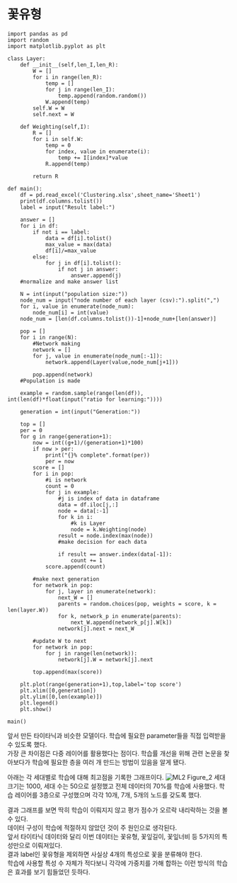 # 꽃유형
```python3
import pandas as pd
import random
import matplotlib.pyplot as plt

class Layer:
    def __init__(self,len_I,len_R):
        W = []
        for i in range(len_R):
            temp = []
            for j in range(len_I):
                temp.append(random.random())
            W.append(temp)
        self.W = W
        self.next = W

    def Weighting(self,I):
        R = []
        for i in self.W:
            temp = 0
            for index, value in enumerate(i):
                temp += I[index]*value
            R.append(temp)
            
        return R
                
def main():
    df = pd.read_excel('Clustering.xlsx',sheet_name='Sheet1')
    print(df.columns.tolist())
    label = input("Result label:")

    answer = []
    for i in df:
        if not i == label:
            data = df[i].tolist()
            max_value = max(data)
            df[i]/=max_value
        else:
            for j in df[i].tolist():
                if not j in answer:
                    answer.append(j)
    #normalize and make answer list
    
    N = int(input("population size:"))
    node_num = input("node number of each layer (csv):").split(",")
    for i, value in enumerate(node_num):
        node_num[i] = int(value)
    node_num = [len(df.columns.tolist())-1]+node_num+[len(answer)]

    pop = []
    for i in range(N):
        #Network making
        network = []
        for j, value in enumerate(node_num[:-1]):
            network.append(Layer(value,node_num[j+1]))

        pop.append(network)
    #Population is made

    example = random.sample(range(len(df)), int(len(df)*float(input("ratio for learning:"))))

    generation = int(input("Generation:"))

    top = []
    per = 0
    for g in range(generation+1):
        now = int((g+1)/(generation+1)*100)
        if now > per:
            print("{}% complete".format(per))
            per = now
        score = []
        for i in pop:
            #i is network
            count = 0
            for j in example:
                #j is index of data in dataframe
                data = df.iloc[j,:]
                node = data[:-1]
                for k in i:
                    #k is Layer
                    node = k.Weighting(node)
                result = node.index(max(node))
                #make decision for each data

                if result == answer.index(data[-1]):
                    count += 1
            score.append(count)

        #make next generation
        for network in pop:
            for j, layer in enumerate(network):
                next_W = []
                parents = random.choices(pop, weights = score, k = len(layer.W))
                for k, network_p in enumerate(parents):
                    next_W.append(network_p[j].W[k])
                network[j].next = next_W

        #update W to next
        for network in pop:
            for j in range(len(network)):
                network[j].W = network[j].next

        top.append(max(score))

    plt.plot(range(generation+1),top,label='top score')
    plt.xlim([0,generation])
    plt.ylim([0,len(example)])
    plt.legend()
    plt.show()

main()
```
앞서 만든 타이타닉과 비슷한 모델이다. 학습에 필요한 parameter들을 직접 입력받을 수 있도록 했다.  
가장 큰 차이점은 다중 레이어를 활용했다는 점이다. 학습률 개선을 위해 관련 논문을 찾아보다가 학습에 필요한 층을 여러 개 만드는 방법이 있음을 알게 됐다.  

아래는 각 세대별로 학습에 대해 최고점을 기록한 그래프이다.
![ML2 Figure_2](https://user-images.githubusercontent.com/62535139/230758122-7b55c406-5e8b-47de-8692-51fe49318823.png)
세대 크기는 1000, 세대 수는 50으로 설정했고 전체 데이터의 70%를 학습에 사용했다. 학습 레이어를 3층으로 구성했으며 각각 10개, 7개, 5개의 노드를 갖도록 했다.  

결과 그래프를 보면 딱히 학습이 이뤄지지 않고 평가 점수가 오르락 내리락하는 것을 볼 수 있다.  
데이터 구성이 학습에 적절하지 않았던 것이 주 원인으로 생각된다.  
앞서 타이타닉 데이터와 달리 이번 데이터는 꽃유형, 꽃잎길이, 꽃잎너비 등 5가지의 특성만으로 이뤄져있다.  
결과 label인 꽃유형을 제외하면 사실상 4개의 특성으로 꽃을 분류해야 한다.  
학습에 사용할 특성 수 자체가 적다보니 각각에 가중치를 가해 합하는 이런 방식의 학습은 효과를 보기 힘들었던 듯하다.  
